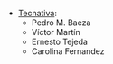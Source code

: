 - [Tecnativa](https://www.tecnativa.com):
  - Pedro M. Baeza
  - Víctor Martín
  - Ernesto Tejeda
  - Carolina Fernandez

